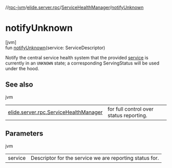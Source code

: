 //[rpc-jvm](../../../index.md)/[elide.server.rpc](../index.md)/[ServiceHealthManager](index.md)/[notifyUnknown](notify-unknown.md)

# notifyUnknown

[jvm]\
fun [notifyUnknown](notify-unknown.md)(service: ServiceDescriptor)

Notify the central service health system that the provided [service](notify-unknown.md) is currently in an `UNKNOWN` state; a corresponding ServingStatus will be used under the hood.

## See also

jvm

| | |
|---|---|
| [elide.server.rpc.ServiceHealthManager](notify.md) | for full control over status reporting. |

## Parameters

jvm

| | |
|---|---|
| service | Descriptor for the service we are reporting status for. |

